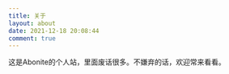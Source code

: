 ```yaml
---
title: 关于
layout: about
date: 2021-12-18 20:08:44
comment: true
---
```


这是Abonite的个人站，里面废话很多。不嫌弃的话，欢迎常来看看。
